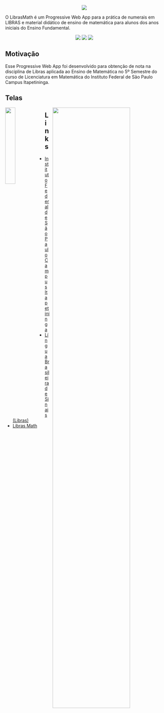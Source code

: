 <p align="center">
<img src="https://user-images.githubusercontent.com/22857183/93347984-11ca7b80-f80c-11ea-926d-82f84052c4e0.png">
</p>

O LibrasMath é um Progressive Web App para a prática de numerais em LIBRAS e material didático de ensino de matemática para alunos dos anos iniciais do Ensino Fundamental.

<p align="center">
<img src="https://img.shields.io/badge/VueJS-%3E%20v3.0-green"> <img src="https://img.shields.io/badge/VueRouter-%3E%20v4.0-green"> <img src="https://img.shields.io/badge/sass-v10.0.2-pink">
</p>

## Motivação
Esse Progressive Web App foi desenvolvido para obtenção de nota na disciplina de Libras aplicada ao Ensino de Matemática no 5º Semestre do curso de Licenciatura em Matemática do Instituto Federal de São Paulo Campus Itapetininga.

## Telas

<img width="25%" style="float:left;" src="https://user-images.githubusercontent.com/22857183/93349768-4808fa80-f80e-11ea-827d-67b1e3187cf0.png">   <img width="70%" style="margin-left:10px; float:right;" src="https://user-images.githubusercontent.com/22857183/93349982-88687880-f80e-11ea-83db-a12a7f25e6c7.png">

## Links
* [Instituto Federal de São Paulo Campus Itapetininga](https://itp.ifsp.edu.br/)
* [Língua Brasileira de Sinais (Libras)](https://pt.wikipedia.org/wiki/L%C3%ADngua_brasileira_de_sinais)
* [Libras Math](https://libras-math.netlify.app/)
